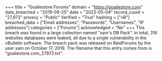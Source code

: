 +++
title = "Goaliestore Forums"
domain = "https://goaliestore.com"
date_breached = "2019-09-25"
date = "2022-05-04"
record_count = "27,973"
privacy = "Public"
Verified = "True"
hashing = ["vB"]
breached_data = ["Email addresses", "Passwords", "Usernames", "IP addresses"]
categories = ["Forums"]
acknowledged = "No"
+++
This breach was found in a large collection named "xam's DB Pack". In total, 316 websites databases were leaked, all due to a single vulnerability in the vBulletin software. The breach pack was released on RaidForums by the user xam on October 17, 2019. The filename that this entry comes from is "goaliestore.com_27973.txt".
